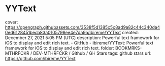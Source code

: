 # YYText

cover: https://opengraph.githubassets.com/3538f5d1385c5c8ad9a82c44c340da40ed6128451beda83a0105798ee4e7da9a/ibireme/YYText
created: December 27, 2021 5:05 PM (UTC)
description: Powerful text framework for iOS to display and edit rich text. - GitHub - ibireme/YYText: Powerful text framework for iOS to display and edit rich text.
folder: BOOKMRKS-MTHRFCKR / DEV-MTHRFCKR / Github / GH Stars
tags: github stars
url: https://github.com/ibireme/YYText